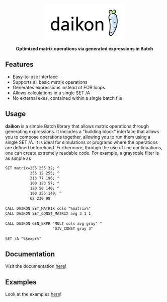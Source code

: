 <p align="center">
  <img src="img/daikon.png">
</p>
<p align="center">
  <b>Optimized matrix operations via generated expressions in Batch</b>
</p>

## Features
* Easy-to-use interface
* Supports all basic matrix operations
* Generates expressions instead of FOR loops
* Allows calculations in a single SET /A
* No external exes, contained within a single batch file

## Usage
**daikon** is a simple Batch library that allows matrix operations through generating expressions. It includes a "building block" interface that allows you to compose operations together, allowing you to run them using a single SET /A. It is ideal for simulations or programs where the operations are defined beforehand. Furthermore, through the use of line continuations, one can create extremely readable code. For example, a grayscale filter is as simple as

```Batch
SET matrix=255 255 32; ^
           255 12 255; ^
           213 77 196; ^
           100 123 57; ^
           120 50 140; ^
           100 255 140; ^
           62 230 98

CALL DAIKON SET_MATRIX cols "%matrix%"
CALL DAIKON SET_CONST_MATRIX avg 3 1 1

CALL DAIKON GEN_EXPR "MULT cols avg gray" ^
                     "DIV_CONST gray 3"
                     
SET /A "%$expr%"
```

## Documentation
Visit the documentation [here](doc/README.md)!
 
## Examples
Look at the examples [here](ex)!
